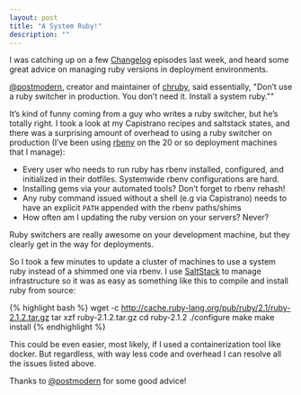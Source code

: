 ```yaml
---
layout: post
title: "A System Ruby!"
description: ""
---
```


I was catching up on a few [Changelog](http://thechangelog.com/120/) episodes last week, and heard some great advice on managing ruby versions in deployment environments.

[@postmodern](https://github.com/postmodern), creator and maintainer of [chruby](https://github.com/postmodern/chruby), said essentially, "Don’t use a ruby switcher in production. You don’t need it. Install a system ruby.""

It’s kind of funny coming from a guy who writes a ruby switcher, but he’s totally right. I took a look at my Capistrano recipes and saltstack states, and there was a surprising amount of overhead to using a ruby switcher on production (I’ve been using [rbenv](https://github.com/sstephenson/rbenv) on the 20 or so deployment machines that I manage):

* Every user who needs to run ruby has rbenv installed, configured, and initialized in their dotfiles. Systemwide rbenv configurations are hard.
* Installing gems via your automated tools? Don’t forget to rbenv rehash!
* Any ruby command issued without a shell (e.g via Capistrano) needs to have an explicit `PATH` appended with the rbenv paths/shims
* How often am I updating the ruby version on your servers? Never?

Ruby switchers are really awesome on your development machine, but they clearly get in the way for deployments.

So I took a few minutes to update a cluster of machines to use a system ruby instead of a shimmed one via rbenv. I use [SaltStack](http://www.saltstack.com) to manage infrastructure so it was as easy as something like this to compile and install ruby from source:

{% highlight bash %}
wget -c http://cache.ruby-lang.org/pub/ruby/2.1/ruby-2.1.2.tar.gz
tar xzf ruby-2.1.2.tar.gz
cd ruby-2.1.2
./configure
make
make install
{% endhighlight %}

This could be even easier, most likely, if I used a containerization tool like docker. But regardless, with way less code and overhead I can resolve all the issues listed above.

Thanks to [@postmodern](https://github.com/postmodern) for some good advice!


